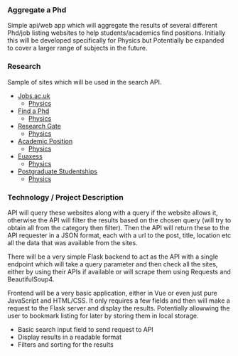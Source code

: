 ### Aggregate a Phd
Simple api/web app which will aggregate the results of several different Phd/job listing websites to help students/academics find positions. Initially this will be developed specifically for Physics but Potentially be expanded to cover a larger range of subjects in the future.

### Research
Sample of sites which will be used in the search API.
* [Jobs.ac.uk](http://jobs.ac.uk/phd)
    * [Physics](https://www.jobs.ac.uk/search/?keywords=&location=&placeId=&activeFacet=subDisciplineFacet&resetFacet=&sortOrder=1&pageSize=1000&startIndex=1&academicDisciplineFacet%5B0%5D=physical-and-environmental-sciences&subDisciplineFacet%5B0%5D=physics-and-astronomy&jobTypeFacet%5B0%5D=phds)
* [Find a Phd](http://findaphd.com/)
    * [Physics](https://www.findaphd.com/phds/united-kingdom/physics/?h0M7Wc10)
* [Research Gate](https://www.researchgate.net/jobs?regions=&page=1)
    * [Physics](https://www.researchgate.net/jobs/Physics-jobs)
* [Academic Position](https://academicpositions.com/find-jobs/)
    * [Physics](https://academicpositions.com/find-jobs?positions[0]=phd&fields[0]=physics&locations[0]=europe)
* [Euaxess](https://euraxess.ec.europa.eu/jobs/search)
    * [Physics](https://euraxess.ec.europa.eu/jobs/search/field_research_field/physics-344)
* [Postgraduate Studentships](https://www.postgraduatestudentships.co.uk/)
    * [Physics](https://www.postgraduatestudentships.co.uk/funding-opportunities/study/phd-other-doctoral-study-funding/applicant/all/organisation/all/subject/physics/region/all/pn/1/)

### Technology / Project Description
API will query these websites along with a query if the website allows it, otherwise the API will filter the results based on the chosen query (will try to obtain all from the category then filter). Then the API will return these to the API requester in a JSON format, each with a url to the post, title, location etc all the data that was available from the sites.

There will be a very simple Flask backend to act as the API with a single endpoint which will take a query parameter and then check all the sites, either by using their APIs if available or will scrape them using Requests and BeautifulSoup4. 

Frontend will be a very basic application, either in Vue or even just pure JavaScript and HTML/CSS. It only requires a few fields and then will make a request to the Flask server and display the results. Potentially allowwing the user to bookmark listing for later by storing them in local storage.

* Basic search input field to send request to API
* Display results in a readable format
* Filters and sorting for the results